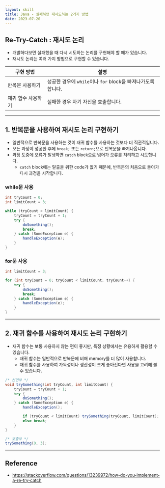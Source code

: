 ```yaml
---
layout: skill
title: Java - 실패하면 재시도하는 2가지 방법
date: 2023-07-20
---
```



## Re-Try-Catch : 재시도 논리

- 개발하다보면 실패했을 때 다시 시도하는 논리를 구현해야 할 때가 있습니다.
- 재시도 논리는 여러 가지 방법으로 구현할 수 있습니다.

| 구현 방법 | 설명 |
| --- | --- |
| 반복문 사용하기 | 성공한 경우에 `while`이나 `for` block을 빠져나가도록 합니다. |
| 재귀 함수 사용하기 | 실패한 경우 자기 자신을 호출합니다. |


---


## 1. 반복문을 사용하여 재시도 논리 구현하기

- 일반적으로 반복문을 사용하는 것이 재귀 함수를 사용하는 것보다 더 직관적입니다.
- 모든 과정이 성공한 후에 `break;` 또는 `return;`으로 반복문을 빠져나옵니다.
- 과정 도중에 오류가 발생하면 `catch` block으로 넘어가 오류를 처리하고 시도합니다.
    - `catch` block에는 탈출을 위한 code가 없기 때문에, 반복문의 처음으로 돌아가 다시 과정을 시작합니다.


### while문 사용

```java
int tryCount = 0;
int limitCount = 3;

while (tryCount < limitCount) {
    tryCount = tryCount + 1;
    try {
        doSomething();
        break;
    } catch (SomeException e) {
        handleException(e);
    }
}
```


### for문 사용

```java
int limitCount = 3;

for (int tryCount = 0; tryCount < limitCount; tryCount++) {
    try {
        doSomething();
        break;
    } catch (SomeException e) {
        handleException(e);
    }
}
```


---


## 2. 재귀 함수를 사용하여 재시도 논리 구현하기

- 재귀 함수는 보통 사용하지 않는 편이 좋지만, 특정 상황에서는 유용하게 활용할 수 있습니다.
    - 재귀 함수는 일반적으로 반복문에 비해 memory를 더 많이 사용합니다.
    - 재귀 함수를 사용하여 가독성이나 생산성이 크게 좋아진다면 사용을 고려해 볼 수 있습니다.

```java
/* 선언부 */
void trySomething(int tryCount, int limitCount) {
    tryCount = tryCount + 1;
    try {
        doSomething();
    } catch (SomeException e) {
        handleException();

        if (tryCount < limitCount) trySomething(tryCount, limitCount);
        else break;
    }
}

/* 호출부 */
trySomething(0, 3);
```


---


## Reference

- <https://stackoverflow.com/questions/13239972/how-do-you-implement-a-re-try-catch>
